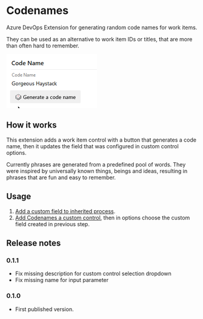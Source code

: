 # Codenames

Azure DevOps Extension for generating random code names for work items.

They can be used as an alternative to work item IDs or titles, that are more than often hard to remember.

![Codenames Showcase Animation](images/showcase.gif)

## How it works

This extension adds a work item control with a button that generates a code name, then it updates the field that was configured in custom control options.

Currently phrases are generated from a predefined pool of words. They were inspired by universally known things, beings and ideas, resulting in phrases that are fun and easy to remember.

## Usage

1. [Add a custom field to inherited process](https://docs.microsoft.com/en-us/azure/devops/organizations/settings/work/add-custom-field?view=azure-devops#add-a-field).
2. [Add Codenames a custom control](https://docs.microsoft.com/en-us/azure/devops/organizations/settings/work/custom-controls-process?view=azure-devops#add-a-field-level-contribution-or-custom-control), then in options choose the custom field created in previous step.

## Release notes

### 0.1.1

* Fix missing description for custom control selection dropdown
* Fix missing name for input parameter

### 0.1.0

* First published version.

